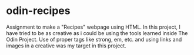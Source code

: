 # odin-recipes
Assignment to make a "Recipes" webpage using HTML.
In this project, I have tried to be as creative as i could be using the tools learned inside The Odin Project.
Use of proper tags like strong, em, etc. and using links and images in a creative was my target in this project.